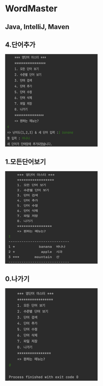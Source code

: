 # WordMaster

## Java, IntelliJ, Maven


## 4.단어추가
<img src = "screenshots/add.png" width="300" height="300" >


## 1.모든단어보기
<img src = "screenshots/showall.png" width="300" height="300" >

## 0.나가기
<img src = "screenshots/exit.png" width="300" height="300" >



